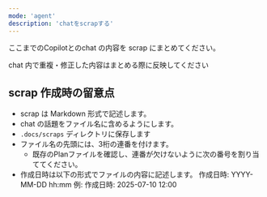 ```yaml
---
mode: 'agent'
description: 'chatをscrapする'
---
```



ここまでのCopilotとのchat の内容を scrap にまとめてください。

chat 内で重複・修正した内容はまとめる際に反映してください

## scrap 作成時の留意点

- scrap は Markdown 形式で記述します。
- chat の話題をファイル名に含めるようにします。
- `.docs/scraps` ディレクトリに保存します
- ファイル名の先頭には、3桁の連番を付けます。
  - 既存のPlanファイルを確認し、連番が欠けないように次の番号を割り当ててください。
- 作成日時は以下の形式でファイルの内容に記述します。
  作成日時: YYYY-MM-DD hh:mm
  例: 作成日時: 2025-07-10 12:00
